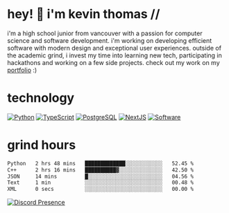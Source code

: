 # hey! 👋 i'm kevin thomas //

i'm a high school junior from vancouver with a passion for computer science and software development. i'm working on developing efficient software with modern design and exceptional user experiences. outside of the academic grind, i invest my time into learning new tech, participating in hackathons and working on a few side projects. check out my work on my [portfolio](https://kevinjosethomas.com/) :)

# technology

[![Python](https://i.imgur.com/uJCFGqb.png)](https://kevinthomas.codes/stack)
[![TypeScript](https://i.imgur.com/LlHxpmm.png)](https://kevinthomas.codes/stack)
[![PostgreSQL](https://i.imgur.com/JtHCo5L.png)](https://kevinthomas.codes/stack)
[![NextJS](https://i.imgur.com/S1zqWbT.png)](https://kevinthomas.codes/stack)
[![Software](https://i.imgur.com/cdfHm5u.png)](https://kevinthomas.codes/stack)

# grind hours

<!--START_SECTION:waka-->

```txt
Python   2 hrs 48 mins   █████████████░░░░░░░░░░░░   52.45 %
C++      2 hrs 16 mins   ██████████▓░░░░░░░░░░░░░░   42.50 %
JSON     14 mins         █░░░░░░░░░░░░░░░░░░░░░░░░   04.56 %
Text     1 min           ░░░░░░░░░░░░░░░░░░░░░░░░░   00.48 %
XML      0 secs          ░░░░░░░░░░░░░░░░░░░░░░░░░   00.00 %
```

<!--END_SECTION:waka-->

[![Discord Presence](https://lanyard.cnrad.dev/api/418707912836382721)](https:/kevinthomas.codes/)
